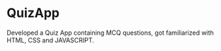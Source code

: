# QuizApp
Developed a Quiz App containing MCQ questions, got familiarized with HTML, CSS and JAVASCRIPT.
